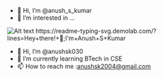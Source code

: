 - 👋 Hi, I’m @anush_s_kumar
- 👀 I’m interested in ...

<img title="a title" alt="Alt text" src="https://media.giphy.com/media/qgQUggAC3Pfv687qPC/giphy.gif">
https://readme-typing-svg.demolab.com/?lines=Hey+there!+👋;I'm+Anush+S+Kumar

- 👋 Hi, I’m @anushsk030
- 🌱 I’m currently learning BTech in CSE
- 📫 How to reach me  :anushsk2004@gmail.com
